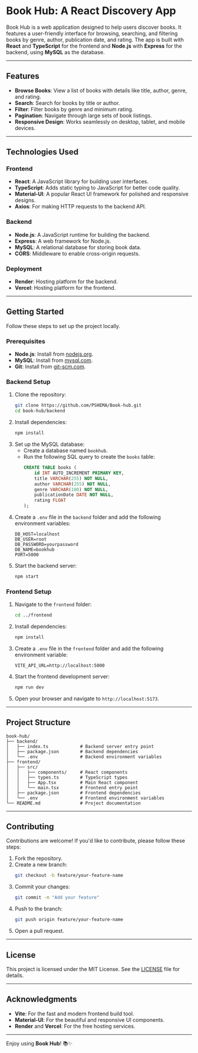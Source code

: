 # **Book Hub: A React Discovery App**

Book Hub is a web application designed to help users discover books. It features a user-friendly interface for browsing, searching, and filtering books by genre, author, publication date, and rating. The app is built with **React** and **TypeScript** for the frontend and **Node.js** with **Express** for the backend, using **MySQL** as the database.

---

## **Features**
- **Browse Books**: View a list of books with details like title, author, genre, and rating.
- **Search**: Search for books by title or author.
- **Filter**: Filter books by genre and minimum rating.
- **Pagination**: Navigate through large sets of book listings.
- **Responsive Design**: Works seamlessly on desktop, tablet, and mobile devices.

---

## **Technologies Used**
### **Frontend**
- **React**: A JavaScript library for building user interfaces.
- **TypeScript**: Adds static typing to JavaScript for better code quality.
- **Material-UI**: A popular React UI framework for polished and responsive designs.
- **Axios**: For making HTTP requests to the backend API.

### **Backend**
- **Node.js**: A JavaScript runtime for building the backend.
- **Express**: A web framework for Node.js.
- **MySQL**: A relational database for storing book data.
- **CORS**: Middleware to enable cross-origin requests.

### **Deployment**
- **Render**: Hosting platform for the backend.
- **Vercel**: Hosting platform for the frontend.

---

## **Getting Started**
Follow these steps to set up the project locally.

### **Prerequisites**
- **Node.js**: Install from [nodejs.org](https://nodejs.org/).
- **MySQL**: Install from [mysql.com](https://www.mysql.com/).
- **Git**: Install from [git-scm.com](https://git-scm.com/).

### **Backend Setup**
1. Clone the repository:
   ```bash
   git clone https://github.com/PSHEMA/Book-hub.git
   cd book-hub/backend
   ```
2. Install dependencies:
   ```bash
   npm install
   ```
3. Set up the MySQL database:
   - Create a database named `bookhub`.
   - Run the following SQL query to create the `books` table:
     ```sql
     CREATE TABLE books (
         id INT AUTO_INCREMENT PRIMARY KEY,
         title VARCHAR(255) NOT NULL,
         author VARCHAR(255) NOT NULL,
         genre VARCHAR(100) NOT NULL,
         publicationDate DATE NOT NULL,
         rating FLOAT
     );
     ```
4. Create a `.env` file in the `backend` folder and add the following environment variables:
   ```
   DB_HOST=localhost
   DB_USER=root
   DB_PASSWORD=yourpassword
   DB_NAME=bookhub
   PORT=5000
   ```
5. Start the backend server:
   ```bash
   npm start
   ```

### **Frontend Setup**
1. Navigate to the `frontend` folder:
   ```bash
   cd ../frontend
   ```
2. Install dependencies:
   ```bash
   npm install
   ```
3. Create a `.env` file in the `frontend` folder and add the following environment variable:
   ```
   VITE_API_URL=http://localhost:5000
   ```
4. Start the frontend development server:
   ```bash
   npm run dev
   ```
5. Open your browser and navigate to `http://localhost:5173`.

---

## **Project Structure**
```
book-hub/
├── backend/
│   ├── index.ts            # Backend server entry point
│   ├── package.json        # Backend dependencies
│   └── .env                # Backend environment variables
├── frontend/
│   ├── src/
│   │   ├── components/     # React components
│   │   ├── types.ts        # TypeScript types
│   │   ├── App.tsx         # Main React component
│   │   └── main.tsx        # Frontend entry point
│   ├── package.json        # Frontend dependencies
│   └── .env                # Frontend environment variables
└── README.md               # Project documentation
```

---

## **Contributing**
Contributions are welcome! If you'd like to contribute, please follow these steps:
1. Fork the repository.
2. Create a new branch:
   ```bash
   git checkout -b feature/your-feature-name
   ```
3. Commit your changes:
   ```bash
   git commit -m "Add your feature"
   ```
4. Push to the branch:
   ```bash
   git push origin feature/your-feature-name
   ```
5. Open a pull request.

---

## **License**
This project is licensed under the MIT License. See the [LICENSE](LICENSE) file for details.

---

## **Acknowledgments**
- **Vite**: For the fast and modern frontend build tool.
- **Material-UI**: For the beautiful and responsive UI components.
- **Render** and **Vercel**: For the free hosting services.

---

Enjoy using **Book Hub**! 📚✨
